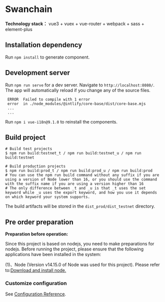 # Swanchain

**Technology stack：** vue3 + vuex + vue-router + webpack + sass + element-plus

## Installation dependency

Run `npm install` to generate component.

## Development server

Run `npm run serve` for a dev server. Navigate to `http://localhost:8080/`. The app will automatically reload if you change any of the source files.

```shell
 ERROR  Failed to compile with 1 error       
 error  in ./node_modules/@intlify/core-base/dist/core-base.mjs
 ...
 ...
 ```
 Run `npm i vue-i18n@9.1.0` to reinstall the components.

## Build project

```shell
# Build test projects
$ npm run build:testnet_t / npm run build:testnet_u / npm run build:testnet

# Build production projects
$ npm run build:prod_t / npm run build:prod_u / npm run build:prod
# You can use the npm run build command without any suffix if you are using a version of Node lower than 16, or you should use the command with the suffix name if you are using a version higher than 16
# The only difference between _t and _u is that _t uses the set keyword while _u uses the export keyword, and how you use it depends on which keyword your system supports.
```

The build artifacts will be stored in the `dist_prod/dist_testnet` directory.

## Pre order preparation

**Preparation before operation:**

   Since this project is based on nodejs, you need to make preparations for nodejs. Before running the project, please ensure that the following applications have been installed in the system:

   (1)、Node (Version v14.15.0 of Node was used for this project). Please refer to:[Download and install node.](https://nodejs.org/en/download/)

### Customize configuration
See [Configuration Reference](https://cli.vuejs.org/config/).
